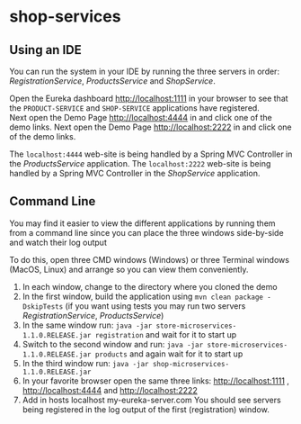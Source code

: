 # shop-services


## Using an IDE

You can run the system in your IDE by running the three servers in order: _RegistrationService_, _ProductsService_ and _ShopService_.

Open the Eureka dashboard [http://localhost:1111](http://localhost:1111) in your browser to see that the `PRODUCT-SERVICE` and `SHOP-SERVICE` applications have registered.  
Next open the Demo Page [http://localhost:4444](http://localhost:4444) in and click one of the demo links.
Next open the Demo Page [http://localhost:2222](http://localhost:2222) in and click one of the demo links.

The `localhost:4444` web-site is being handled by a Spring MVC Controller in the _ProductsService_ application.
The `localhost:2222` web-site is being handled by a Spring MVC Controller in the _ShopService_ application.

## Command Line

You may find it easier to view the different applications by running them from a command line since you can place the three windows side-by-side and watch their log output

To do this, open three CMD windows (Windows) or three Terminal windows (MacOS, Linux) and arrange so you can view them conveniently.

 1. In each window, change to the directory where you cloned the demo
 2. In the first window, build the application using `mvn clean package -DskipTests` (if you want using tests you may run two servers _RegistrationService_, _ProductsService_)
 3. In the same window run: `java -jar store-microservices-1.1.0.RELEASE.jar registration` and wait for it to start up
 4. Switch to the second window and run: `java -jar store-microservices-1.1.0.RELEASE.jar products` and again wait for
 it to start up
 5. In the third window run: `java -jar shop-microservices-1.1.0.RELEASE.jar`
 6. In your favorite browser open the same three links: [http://localhost:1111](http://localhost:1111) , [http://localhost:4444](http://localhost:4444) and [http://localhost:2222](http://localhost:2222) 
 7. Add in hosts localhost my-eureka-server.com
You should see servers being registered in the log output of the first (registration) window.
 
